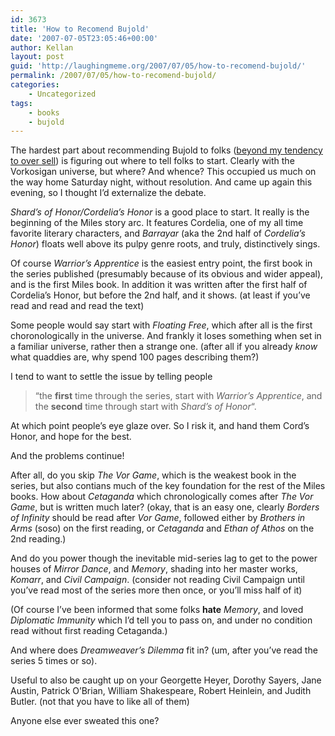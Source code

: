 ```yaml
---
id: 3673
title: 'How to Recomend Bujold'
date: '2007-07-05T23:05:46+00:00'
author: Kellan
layout: post
guid: 'http://laughingmeme.org/2007/07/05/how-to-recomend-bujold/'
permalink: /2007/07/05/how-to-recomend-bujold/
categories:
    - Uncategorized
tags:
    - books
    - bujold
---
```


The hardest part about recommending Bujold to folks ([beyond my tendency to over sell](http://laughingmeme.org/2007/06/29/bujold-booksmith/)) is figuring out where to tell folks to start. Clearly with the Vorkosigan universe, but where? And whence? This occupied us much on the way home Saturday night, without resolution. And came up again this evening, so I thought I’d externalize the debate.

*Shard’s of Honor/Cordelia’s Honor* is a good place to start. It really is the beginning of the Miles story arc. It features Cordelia, one of my all time favorite literary characters, and *Barrayar* (aka the 2nd half of *Cordelia’s Honor*) floats well above its pulpy genre roots, and truly, distinctively sings.

Of course *Warrior’s Apprentice* is the easiest entry point, the first book in the series published (presumably because of its obvious and wider appeal), and is the first Miles book. In addition it was written after the first half of Cordelia’s Honor, but before the 2nd half, and it shows. (at least if you’ve read and read and read the text)

Some people would say start with *Floating Free*, which after all is the first choronologically in the universe. And frankly it loses something when set in a familiar universe, rather then a strange one. (after all if you already *know* what quaddies are, why spend 100 pages describing them?)

I tend to want to settle the issue by telling people

> “the **first** time through the series, start with *Warrior’s Apprentice*, and the **second** time through start with *Shard’s of Honor*“.

At which point people’s eye glaze over. So I risk it, and hand them Cord’s Honor, and hope for the best.

And the problems continue!

After all, do you skip *The Vor Game*, which is the weakest book in the series, but also contians much of the key foundation for the rest of the Miles books. How about *Cetaganda* which chronologically comes after *The Vor Game*, but is written much later? (okay, that is an easy one, clearly *Borders of Infinity* should be read after *Vor Game*, followed either by *Brothers in Arms* (soso) on the first reading, or *Cetaganda* and *Ethan of Athos* on the 2nd reading.)

And do you power though the inevitable mid-series lag to get to the power houses of *Mirror Dance*, and *Memory*, shading into her master works, *Komarr*, and *Civil Campaign*. (consider not reading Civil Campaign until you’ve read most of the series more then once, or you’ll miss half of it)

(Of course I’ve been informed that some folks **hate** *Memory*, and loved *Diplomatic Immunity* which I’d tell you to pass on, and under no condition read without first reading Cetaganda.)

And where does *Dreamweaver’s Dilemma* fit in? (um, after you’ve read the series 5 times or so).

Useful to also be caught up on your Georgette Heyer, Dorothy Sayers, Jane Austin, Patrick O’Brian, William Shakespeare, Robert Heinlein, and Judith Butler. (not that you have to like all of them)

Anyone else ever sweated this one?